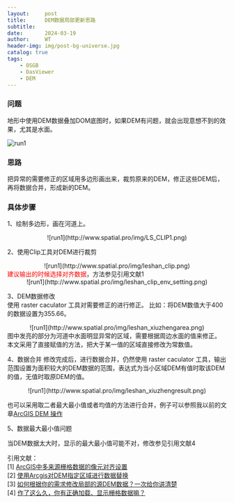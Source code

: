 ```yaml
---
layout:     post
title:      DEM数据局部更新思路
subtitle:   
date:       2024-03-19
author:     WT
header-img: img/post-bg-universe.jpg
catalog: true
tags:
    - OSGB
    - DasViewer
    - DEM   
---
```


### 问题
地形中使用DEM数据叠加DOM底图时，如果DEM有问题，就会出现意想不到的效果，尤其是水面。


![run1](http://www.spatial.pro/img/DEM01.png)
 
### 思路

把异常的需要修正的区域用多边形画出来，裁剪原来的DEM，修正这些DEM后，再将数据合并，形成新的DEM。

### 具体步骤  

1、绘制多边形，画在河道上。

<center>![run1](http://www.spatial.pro/img/LS_CLIP1.png)  </center>

2、使用Clip工具对DEM进行裁剪

<center>![run1](http://www.spatial.pro/img/leshan_clip.png)  </center>  
<font color=red> 建议输出的时候选择对齐数据</font>，方法参见引用文献1
<center>![run1](http://www.spatial.pro/img/leshan_clip_env_setting.png)  </center>  

3、DEM数据修改  
使用 raster caculator 工具对需要修正的进行修正。 比如：将DEM数值大于400的数据设置为355.66。

<center>![run1](http://www.spatial.pro/img/leshan_xiuzhengarea.png)  </center>    
图中发亮的部分为河道中水面明显异常的区域，需要根据周边水面的值来修正。  
本文采用了直接赋值的方法，把大于某一值的区域直接修改为常数值。

4、数据合并
修改完成后，进行数据合并，仍然使用 raster caculator 工具，输出范围设置为面积较大的DEM数据的范围，表达式为当小区域DEM有值时取该DEM的值，无值时取原DEM的值。

<center>![run1](http://www.spatial.pro/img/leshan_xiuzhengresult.png)  </center>   

也可以采用取二者最大最小值或者均值的方法进行合并，例子可以参照我以前的文章[ArcGIS DEM 操作](https://www.spatial.pro/2020/07/06/ArcGIS-DEM-%E6%93%8D%E4%BD%9C/)
  
5、数据最大最小值问题  

当DEM数据太大时，显示的最大最小值可能不对，修改参见引用文献4








引用文献：  
[1] [ArcGIS中多来源栅格数据的像元对齐设置](https://www.cnblogs.com/icydengyw/p/15599407.html)  
[2] [使用Arcgis对DEM指定区域进行数据替换](https://www.bilibili.com/video/av459608912/?vd_source=114a480b74f0eced6f1be30dc89f815e)  
[3] [如何根据你的需求修改局部的源DEM数据？一次给你讲清楚](https://www.bilibili.com/video/BV1bH4y1C7eu/?vd_source=114a480b74f0eced6f1be30dc89f815e)   
[4] [作了这么久，你有正确加载、显示栅格数据嘛？](https://www.sohu.com/a/546171969_121118997)   

 

 

